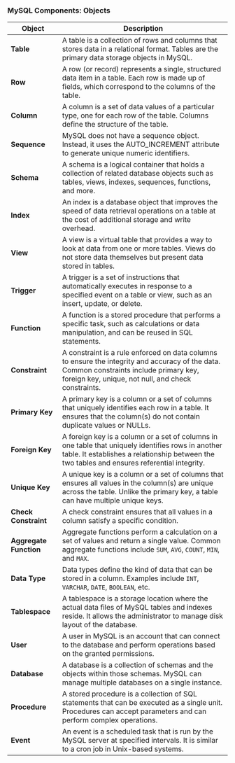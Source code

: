 ### MySQL Components: Objects

| Object                   | Description                                                                                                                                         |
|--------------------------|-----------------------------------------------------------------------------------------------------------------------------------------------------|
| **Table**                | A table is a collection of rows and columns that stores data in a relational format. Tables are the primary data storage objects in MySQL.           |
| **Row**                  | A row (or record) represents a single, structured data item in a table. Each row is made up of fields, which correspond to the columns of the table. |
| **Column**               | A column is a set of data values of a particular type, one for each row of the table. Columns define the structure of the table.                    |
| **Sequence**             | MySQL does not have a sequence object. Instead, it uses the AUTO_INCREMENT attribute to generate unique numeric identifiers.                         |
| **Schema**               | A schema is a logical container that holds a collection of related database objects such as tables, views, indexes, sequences, functions, and more. |
| **Index**                | An index is a database object that improves the speed of data retrieval operations on a table at the cost of additional storage and write overhead.  |
| **View**                 | A view is a virtual table that provides a way to look at data from one or more tables. Views do not store data themselves but present data stored in tables. |
| **Trigger**              | A trigger is a set of instructions that automatically executes in response to a specified event on a table or view, such as an insert, update, or delete. |
| **Function**             | A function is a stored procedure that performs a specific task, such as calculations or data manipulation, and can be reused in SQL statements.       |
| **Constraint**           | A constraint is a rule enforced on data columns to ensure the integrity and accuracy of the data. Common constraints include primary key, foreign key, unique, not null, and check constraints. |
| **Primary Key**          | A primary key is a column or a set of columns that uniquely identifies each row in a table. It ensures that the column(s) do not contain duplicate values or NULLs. |
| **Foreign Key**          | A foreign key is a column or a set of columns in one table that uniquely identifies rows in another table. It establishes a relationship between the two tables and ensures referential integrity. |
| **Unique Key**           | A unique key is a column or a set of columns that ensures all values in the column(s) are unique across the table. Unlike the primary key, a table can have multiple unique keys. |
| **Check Constraint**     | A check constraint ensures that all values in a column satisfy a specific condition. |
| **Aggregate Function**   | Aggregate functions perform a calculation on a set of values and return a single value. Common aggregate functions include `SUM`, `AVG`, `COUNT`, `MIN`, and `MAX`. |
| **Data Type**            | Data types define the kind of data that can be stored in a column. Examples include `INT`, `VARCHAR`, `DATE`, `BOOLEAN`, etc. |
| **Tablespace**           | A tablespace is a storage location where the actual data files of MySQL tables and indexes reside. It allows the administrator to manage disk layout of the database. |
| **User**                 | A user in MySQL is an account that can connect to the database and perform operations based on the granted permissions. |
| **Database**             | A database is a collection of schemas and the objects within those schemas. MySQL can manage multiple databases on a single instance. |
| **Procedure**            | A stored procedure is a collection of SQL statements that can be executed as a single unit. Procedures can accept parameters and can perform complex operations. |
| **Event**                | An event is a scheduled task that is run by the MySQL server at specified intervals. It is similar to a cron job in Unix-based systems. |
